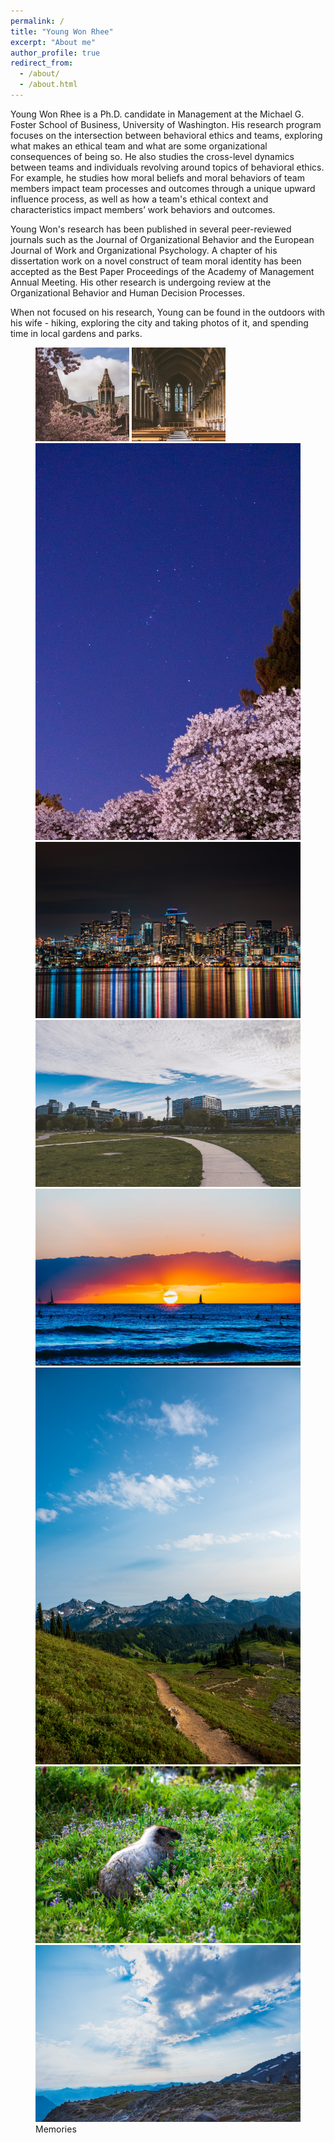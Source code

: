 ```yaml
---
permalink: /
title: "Young Won Rhee"
excerpt: "About me"
author_profile: true
redirect_from: 
  - /about/
  - /about.html  
---
```


Young Won Rhee is a Ph.D. candidate in Management at the Michael G. Foster School of Business, University of Washington. His research program focuses on the intersection between behavioral ethics and teams, exploring what makes an ethical team and what are some organizational consequences of being so. He also studies the cross-level dynamics between teams and individuals revolving around topics of behavioral ethics. For example, he studies how moral beliefs and moral behaviors of team members impact team processes and outcomes through a unique upward influence process, as well as how a team's ethical context and characteristics impact members’ work behaviors and outcomes.  

Young Won's research has been published in several peer-reviewed journals such as the Journal of Organizational Behavior and the European Journal of Work and Organizational Psychology. A chapter of his dissertation work on a novel construct of team moral identity has been accepted as the Best Paper Proceedings of the Academy of Management Annual Meeting. His other research is undergoing review at the Organizational Behavior and Human Decision Processes. 

When not focused on his research, Young can be found in the outdoors with his wife - hiking, exploring the city and taking photos of it, and spending time in local gardens and parks.

<figure class="third">
  <a href="/files/a1.jpg">
  <img src="/files/a1-1.jpg"></a>

  <a href="/files/a2.jpg">
  <img src="/files/a2-2.jpg"></a>

  <a href="/files/a3.jpg">
  <img src="/files/a3.jpg"></a>

  <a href="/files/a4.jpg">
  <img src="/files/a4.jpg"></a>

  <a href="/files/a5.jpg">
  <img src="/files/a5.jpg"></a>

  <a href="/files/a6.jpg">
  <img src="/files/a6.jpg"></a>

  <a href="/files/a7.jpg">
  <img src="/files/a7.jpg"></a>
  
  <a href="/files/a8.jpg">
  <img src="/files/a8.jpg"></a>
 
  <a href="/files/a9.jpg">
  <img src="/files/a9.jpg"></a>
  
  <figcaption>Memories</figcaption>
</figure>
